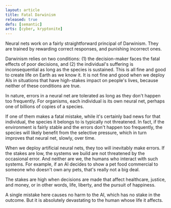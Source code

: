 ```yaml
---
layout: article
title: Fatal Darwinism
released: true
defs: [semantic]
arts: [cyber, kryptonite]
---
```


Neural nets work on a fairly straightforward principal of Darwinism.
They are trained by rewarding correct responses, and punishing
incorrect ones.

Darwinism relies on two conditions: (1) the decision-maker faces the
fatal effects of poor decisions, and (2) the individual's suffering is
inconsequential as long as the species is sustained. This is all fine
and good to create life on Earth as we know it. It is not fine and
good when we deploy AIs in situations that have high-stakes impact on
people's lives, because neither of these conditions are true.

In nature, errors in a neural net are tolerated as long as they don't
happen too frequently.  For organisms, each individual is its own neural net, 
perhaps one of billions of copies of a species.

If one of them makes a fatal mistake, while it's certainly bad news
for that individual, the species it belongs to is typically not
threatened. In fact, if the environment is fairly stable and the
errors don't happen too frequently, the species will likely benefit
from the selective pressure, which in turn improves that neural net,
slowly, over time.

When we deploy artificial neural nets, they too will inevitably make
errors.  If the stakes are low, the systems we build are not
threatened by the occasional error. And neither are we, the humans who
interact with such systems.  For example, if an AI decides to show a
pet food commercial to someone who doesn't own any pets, that's really
not a big deal.

The stakes are high when decisions are made that affect healthcare,
justice, and money, or in other words, life, liberty, and the pursuit
of happiness.

A single mistake here causes no harm to the AI, which has no stake
in the outcome. But it is absolutely devastating to the human whose
life it affects. 







